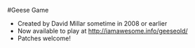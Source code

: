 #Geese Game
* Created by David Millar sometime in 2008 or earlier
* Now available to play at http://iamawesome.info/geeseold/
* Patches welcome!
